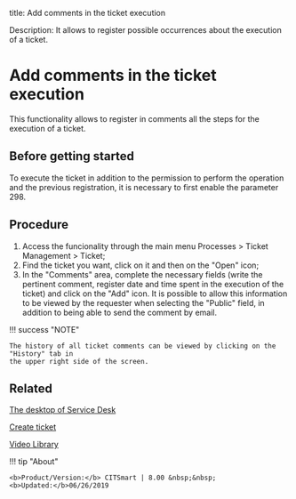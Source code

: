 title:  Add comments in the ticket execution
 
Description: It allows to register possible occurrences about the execution of a ticket.

# Add comments in the ticket execution

This functionality allows to register in comments all the steps for the execution of a ticket.

## Before getting started

To execute the ticket in addition to the permission to perform the operation and the previous registration, it is necessary to first enable the parameter 298.

## Procedure

1. Access the funcionality through the main menu Processes > Ticket Management > Ticket;
2. Find the ticket you want, click on it and then on the "Open" icon;
3. In the "Comments" area, complete the necessary fields (write the pertinent comment, register date and time spent in the execution of 
the ticket) and click on the "Add" icon. It is possible to allow this information to be viewed by the requester when selecting the 
"Public" field, in addition to being able to send the comment by email.

!!! success "NOTE"
    
    The history of all ticket comments can be viewed by clicking on the "History" tab in 
    the upper right side of the screen.

## Related


[The desktop of Service Desk](/en-us/citsmart-platform-8/processes/tickets/use/desktop-of-service-desk.html)

[Create ticket](/en-us/citsmart-platform-8/processes/tickets/use/create-ticket.html)

<i class='fa fa-youtube-play  fa-2x' style='color:#97ce17;vertical-align: middle;'> </i> [Video Library](https://www.youtube.com/playlist?list=PLB5qK2uzf2ROn4Xs6UdH84Ujzta2iJ6Ei)

!!! tip "About"

    <b>Product/Version:</b> CITSmart | 8.00 &nbsp;&nbsp;
    <b>Updated:</b>06/26/2019


